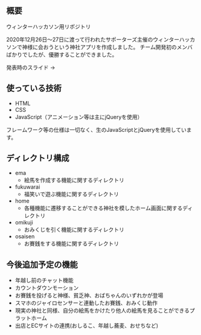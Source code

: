 ## 概要

ウィンターハッカソン用リポジトリ

2020年12月26日〜27日に渡って行われたサポーターズ主催のウィンターハッカソンで神様に会おうという神社アプリを作成しました。
チーム開発初のメンバばかりでしたが、優勝することができました。

発表時のスライド →  

## 使っている技術

- HTML
- CSS
- JavaScript（アニメーション等は主にjQueryを使用）

フレームワーク等の仕様は一切なく、生のJavaScriptとjQueryを使用しています。

## ディレクトリ構成

- ema
  - 絵馬を作成する機能に関するディレクトリ
- fukuwarai
  - 福笑いで遊ぶ機能に関するディレクトリ
- home
  - 各種機能に遷移することができる神社を模したホーム画面に関するディレクトリ
- omikuji
  - おみくじを引く機能に関するディレクトリ
- osaisen
  - お賽銭をする機能に関するディレクトリ

## 今後追加予定の機能
- 年越し前のチャット機能
- カウントダウンモーション
- お賽銭を投げると神様、貧乏神、おばちゃんのいずれかが登場
- スマホのジャイロセンサーと連動したお賽銭、おみくじ動作
- 現実の神社と同様、自分の絵馬をかけたり他人の絵馬を見ることができるプラットホーム
- 出店とECサイトの連携(おしるこ、年越し蕎麦、おせちなど)
